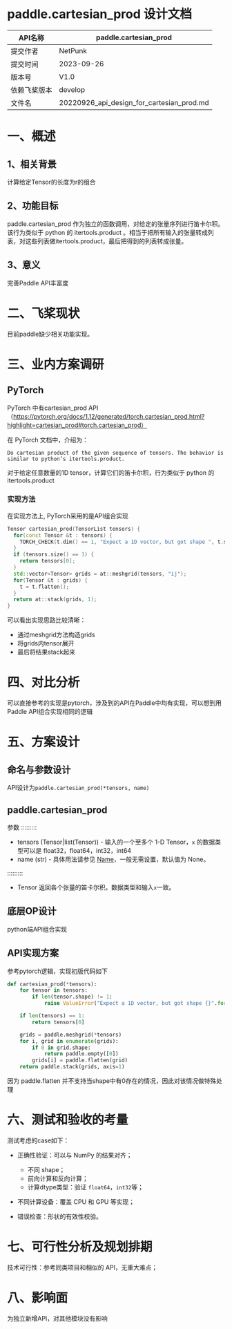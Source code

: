 # paddle.cartesian_prod 设计文档

| API名称      | paddle.cartesian_prod                     |
| ------------ | --------------------------------------- |
| 提交作者     | NetPunk                                 |
| 提交时间     | 2023-09-26                              |
| 版本号       | V1.0                                    |
| 依赖飞桨版本 | develop                                 |
| 文件名       | 20220926_api_design_for_cartesian_prod.md |

# 一、概述

## 1、相关背景

计算给定Tensor的长度为r的组合

## 2、功能目标

paddle.cartesian_prod 作为独立的函数调用，对给定的张量序列进行笛卡尔积。该行为类似于 python 的 itertools.product 。相当于把所有输入的张量转成列表，对这些列表做itertools.product，最后把得到的列表转成张量。

## 3、意义

完善Paddle API丰富度

# 二、飞桨现状

目前paddle缺少相关功能实现。

# 三、业内方案调研

## PyTorch

PyTorch 中有cartesian_prod API（https://pytorch.org/docs/1.12/generated/torch.cartesian_prod.html?highlight=cartesian_prod#torch.cartesian_prod）

在 PyTorch 文档中，介绍为：

```
Do cartesian product of the given sequence of tensors. The behavior is similar to python’s itertools.product.
```

对于给定任意数量的1D tensor，计算它们的笛卡尔积，行为类似于 python 的 itertools.product

### 实现方法

在实现方法上, PyTorch采用的是API组合实现

```cpp
Tensor cartesian_prod(TensorList tensors) {
  for(const Tensor &t : tensors) {
    TORCH_CHECK(t.dim() == 1, "Expect a 1D vector, but got shape ", t.sizes());
  }
  if (tensors.size() == 1) {
    return tensors[0];
  }
  std::vector<Tensor> grids = at::meshgrid(tensors, "ij");
  for(Tensor &t : grids) {
    t = t.flatten();
  }
  return at::stack(grids, 1);
}
```

可以看出实现思路比较清晰：

* 通过meshgrid方法构造grids
* 将grids内tensor展开
* 最后将结果stack起来



# 四、对比分析

可以直接参考的实现是pytorch，涉及到的API在Paddle中均有实现，可以想到用Paddle API组合实现相同的逻辑



# 五、方案设计

## 命名与参数设计

API设计为`paddle.cartesian_prod(*tensors, name)`

paddle.cartesian_prod
----------------------

参数
:::::::::

- tensors (Tensor|list(Tensor)) - 输入的一个至多个 1-D Tensor，`x` 的数据类型可以是 float32，float64，int32，int64
- name  (str) - 具体用法请参见 [Name](https://www.paddlepaddle.org.cn/documentation/docs/zh/api_guides/low_level/program.html#api-guide-name)，一般无需设置，默认值为 None。

:::::::::

- Tensor 返回各个张量的笛卡尔积。数据类型和输入`x`一致。



## 底层OP设计

python端API组合实现

## API实现方案

参考pytorch逻辑，实现初版代码如下

~~~python
def cartesian_prod(*tensors):
    for tensor in tensors:
        if len(tensor.shape) != 1:
            raise ValueError("Expect a 1D vector, but got shape {}".format(tensor.shape))

    if len(tensors) == 1:
        return tensors[0]

    grids = paddle.meshgrid(*tensors)
    for i, grid in enumerate(grids):
        if 0 in grid.shape:
            return paddle.empty([0])
        grids[i] = paddle.flatten(grid)
    return paddle.stack(grids, axis=1)
~~~

因为 paddle.flatten 并不支持当shape中有0存在的情况，因此对该情况做特殊处理


# 六、测试和验收的考量

测试考虑的case如下：

- 正确性验证：可以与 NumPy 的结果对齐；
  - 不同 shape；
  - 前向计算和反向计算；
  - 计算dtype类型：验证 `float64`，`int32`等；

- 不同计算设备：覆盖 CPU 和 GPU 等实现；
- 错误检查：形状的有效性校验。

# 七、可行性分析及规划排期

技术可行性：参考同类项目和相似的 API，无重大难点；

# 八、影响面

为独立新增API，对其他模块没有影响
